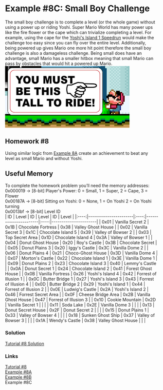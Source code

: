 # Example #8C: Small Boy Challenge
The small boy challenge is to complete a level (or the whole game) without using a power up or riding Yoshi.  Super Mario World has many power ups like the fire flower or the cape which can trivialize completing a level. For example, using the cape for the [Yoshi's Island 1 Speedrun](Example_8A.md) would make the challenge too easy since you can fly over the entire level. Additionally, being powered up gives Mario one more hit point therefore the small boy challenge is also a damageless challenge.  Being small does have an advantage, small Mario has a smaller hitbox meaning that small Mario can pass by obstacles that would hit a powered up Mario.<br>
![Mario is too small to ride]( Super_Mario_World_Small_Boy.png)<br>
## Homework #8
Using similar logic from [Example 8A](Example_8A.md) create an achievement to beat any level as small Mario and without Yoshi.
## Useful Memory
To complete the homework problem you’ll need the memory addresses:<br>
0x000019 -> [8-bit] Player's Power: 0 = Small, 1 = Super, 2 = Cape, 3 = Flower<br>
0x00187A -> [8-bit] Sitting on Yoshi: 0 = None, 1 = On Yoshi 2 = On Yoshi turning<br>
0x0013bf -> [8-bit] Level ID<br>
| ID | Level | ID | Level | ID | Level |
|:----:|-----------------------|:----:|-----------------------|:----:|-----------------------|
| 0x01 | Vanilla Secret 2      | 0x1B | Chocolate Fortress    | 0x38 | Valley Ghost House    |
| 0x02 | Vanilla Secret 3      | 0x1C | Chocolate Island 5    | 0x39 | Valley of Bowser 2    |
| 0x03 | Top Secret Area       | 0x1D | Chocolate Island 4    | 0x3A | Valley of Bowser 1    |
| 0x04 | Donut Ghost House     | 0x20 | Roy's Castle          | 0x3B | Chocolate Secret      |
| 0x05 | Donut Plains 3        | 0x20 | Iggy's Castle         | 0x3C | Vanilla Dome 2        |
| 0x06 | Donut Plains 4        | 0x21 | Choco-Ghost House     | 0x3D | Vanilla Dome 4        |
| 0x07 | Morton's Castle       | 0x22 | Chocolate Island 1    | 0x3E | Vanilla Dome 1        |
| 0x09 | Donut Plains 2        | 0x23 | Chocolate Island 3    | 0x40 | Lemmy's Castle        |
| 0x0A | Donut Secret 1        | 0x24 | Chocolate Island 2    | 0x41 | Forest Ghost House    |
| 0x0B | Vanilla Fortress      | 0x26 | Yoshi's Island 4      | 0x42 | Forrest of Illusion 1 |
| 0x0C | Butter Bridge 1       | 0x27 | Yoshi's Island 3      | 0x43 | Forrest of Illusion 4 |
| 0x0D | Butter Bridge 2       | 0x29 | Yoshi's Island 1      | 0x44 | Forrest of Illusion 2 |
| 0x0E | Ludwig's Castle       | 0x2A | Yoshi's Island 2      | 0x46 | Forrest Secret Area   |
| 0x0F | Cheese Bridge Area    | 0x2B | Vanilla Ghost House   | 0x47 | Forrest of Illusion 3 |
| 0x10 | Cookie Mountain       | 0x2D | Vanilla Secret 1      |      |                       |
| 0x11 | Soda Lake             | 0x2E | Vanilla Dome 3        |      |                       |
| 0x13 | Donut Secret House    | 0x2F | Donut Secret 2        |      |                       |
| 0x15 | Donut Plains 1        | 0x33 | Valley of Bowser 4    |      |                       |
| 0x18 | Sunken Ghost Ship     | 0x37 | Valley of Bowser 3    |      |                       |
| 0x1A | Wendy's Castle        | 0x38 | Valley Ghost House    |      |                       |

### Solution
[Tutorial #8 Solution](./Solution/readme.md)<br>
### Links
[Tutorial #8](readme.md)<br>
[Example #8A](Example_8A.md)<br>
[Example #8B](Example_8B.md)<br>
Example #8C
